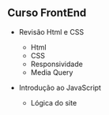 ## Curso FrontEnd
- Revisão Html e CSS
    - Html
    - CSS
    - Responsividade
    - Media Query

- Introdução ao JavaScript
    - Lógica do site
